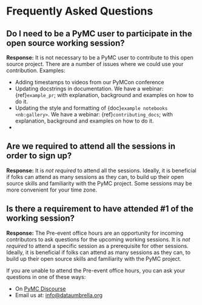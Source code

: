 # Frequently Asked Questions

## Do I need to be a PyMC user to participate in the open source working session?

**Response:**  It is not necessary to be a PyMC user to contribute to this open source project. There are a number of issues where we could use your contribution. Examples:
- Adding timestamps to videos from our PyMCon conference
- Updating docstrings in documentation. We have a webinar: {ref}`example_pr`; with explanation, background and examples on how to do it.
- Updating the style and formatting of {doc}`example notebooks <nb:gallery>`. We have a webinar: {ref}`contributing_docs`; with explanation, background and examples on how to do it.
-
## Are we required to attend all the sessions in order to sign up?

**Response:** It is *not required* to attend all the sessions. Ideally, it is beneficial if folks can attend as many sessions as they can, to build up their open source skills and familiarity with the PyMC project. Some sessions may be more convenient for your time zone.

## Is there a requirement to have attended #1 of the working session?

**Response:** The Pre-event office hours are an opportunity for incoming contributors to ask questions for the upcoming working sessions.  It is *not required* to attend a specific session as a prerequisite for other sessions.  Ideally, it is beneficial if folks can attend as many sessions as they can, to build up their open source skills and familiarity with the PyMC project.

If you are unable to attend the Pre-event office hours, you can ask your questions in one of these ways:
- On [PyMC Discourse](https://discourse.pymc.io/new-topic?category=Questions/v4&tags=open-source-working-sessions)
- Email us at:  [info@dataumbrella.org](mailto:info@dataumbrella.org)
